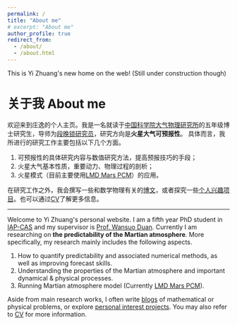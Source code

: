 ```yaml
---
permalink: /
title: "About me"
# excerpt: "About me"
author_profile: true
redirect_from: 
  - /about/
  - /about.html
---
```


This is Yi Zhuang's new home on the web! (Still under construction though)

关于我 About me
======
欢迎来到庄逸的个人主页。我是一名就读于[中国科学院大气物理研究所](https://iap.cas.cn/)的五年级博士研究生，导师为[段晚锁研究员](https://labesm-staff.iap.ac.cn/duanws/)，研究方向是**火星大气可预报性**。
具体而言，我所进行的研究工作主要包括以下几个方面。
1. 可预报性的具体研究内容与数值研究方法，提高预报技巧的手段；
1. 火星大气基本性质，重要动力、物理过程的剖析；
1. 火星模式（目前主要使用[LMD Mars PCM](http://www-planets.lmd.jussieu.fr/)）的应用。

在研究工作之外，我会撰写一些和数学物理有关的[博文](/year-archive/)，或者探究一些[个人兴趣项目](/pip/)。也可以通过[CV](/cv/)了解更多信息。

***

Welcome to Yi Zhuang's personal website. I am a fifth year PhD student in [IAP-CAS](http://english.iap.cas.cn) and my supervisor is [Prof. Wansuo Duan](https://labesm-staff.iap.ac.cn/duanws/index/index/enindex.html). Currently I am researching on **the predictability of the Martian atmosphere**. More specifically, my research mainly includes the following aspects.
1. How to quantify predictability and associated numerical methods, as well as improving forecast skills.
1. Understanding the properties of the Martian atmosphere and important dynamical & physical processes.
1. Running Martian atmosphere model (Currently [LMD Mars PCM](http://www-planets.lmd.jussieu.fr/)).

Aside from main research works, I often write [blogs](/year-archive/) of mathematical or physical problems, or explore [personal interest projects](/pip/). You may also refer to [CV](/cv/) for more information.

<!-- Getting started
======
1. Register a GitHub account if you don't have one and confirm your e-mail (required!)
1. Fork [this repository](https://github.com/academicpages/academicpages.github.io) by clicking the "fork" button in the top right. 
1. Go to the repository's settings (rightmost item in the tabs that start with "Code", should be below "Unwatch"). Rename the repository "[your GitHub username].github.io", which will also be your website's URL.
1. Set site-wide configuration and create content & metadata (see below -- also see [this set of diffs](http://archive.is/3TPas) showing what files were changed to set up [an example site](https://getorg-testacct.github.io) for a user with the username "getorg-testacct")
1. Upload any files (like PDFs, .zip files, etc.) to the files/ directory. They will appear at https://[your GitHub username].github.io/files/example.pdf.  
1. Check status by going to the repository settings, in the "GitHub pages" section

Site-wide configuration
------
The main configuration file for the site is in the base directory in [_config.yml](https://github.com/academicpages/academicpages.github.io/blob/master/_config.yml), which defines the content in the sidebars and other site-wide features. You will need to replace the default variables with ones about yourself and your site's github repository. The configuration file for the top menu is in [_data/navigation.yml](https://github.com/academicpages/academicpages.github.io/blob/master/_data/navigation.yml). For example, if you don't have a portfolio or blog posts, you can remove those items from that navigation.yml file to remove them from the header. 

Create content & metadata
------
For site content, there is one markdown file for each type of content, which are stored in directories like _publications, _talks, _posts, _teaching, or _pages. For example, each talk is a markdown file in the [_talks directory](https://github.com/academicpages/academicpages.github.io/tree/master/_talks). At the top of each markdown file is structured data in YAML about the talk, which the theme will parse to do lots of cool stuff. The same structured data about a talk is used to generate the list of talks on the [Talks page](https://academicpages.github.io/talks), each [individual page](https://academicpages.github.io/talks/2012-03-01-talk-1) for specific talks, the talks section for the [CV page](https://academicpages.github.io/cv), and the [map of places you've given a talk](https://academicpages.github.io/talkmap.html) (if you run this [python file](https://github.com/academicpages/academicpages.github.io/blob/master/talkmap.py) or [Jupyter notebook](https://github.com/academicpages/academicpages.github.io/blob/master/talkmap.ipynb), which creates the HTML for the map based on the contents of the _talks directory).

**Markdown generator**

I have also created [a set of Jupyter notebooks](https://github.com/academicpages/academicpages.github.io/tree/master/markdown_generator
) that converts a CSV containing structured data about talks or presentations into individual markdown files that will be properly formatted for the Academic Pages template. The sample CSVs in that directory are the ones I used to create my own personal website at stuartgeiger.com. My usual workflow is that I keep a spreadsheet of my publications and talks, then run the code in these notebooks to generate the markdown files, then commit and push them to the GitHub repository.

How to edit your site's GitHub repository
------
Many people use a git client to create files on their local computer and then push them to GitHub's servers. If you are not familiar with git, you can directly edit these configuration and markdown files directly in the github.com interface. Navigate to a file (like [this one](https://github.com/academicpages/academicpages.github.io/blob/master/_talks/2012-03-01-talk-1.md) and click the pencil icon in the top right of the content preview (to the right of the "Raw | Blame | History" buttons). You can delete a file by clicking the trashcan icon to the right of the pencil icon. You can also create new files or upload files by navigating to a directory and clicking the "Create new file" or "Upload files" buttons. 

Example: editing a markdown file for a talk
![Editing a markdown file for a talk](/images/editing-talk.png)

For more info
------
More info about configuring Academic Pages can be found in [the guide](https://academicpages.github.io/markdown/). The [guides for the Minimal Mistakes theme](https://mmistakes.github.io/minimal-mistakes/docs/configuration/) (which this theme was forked from) might also be helpful. -->
